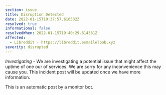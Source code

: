 ```yaml
---
section: issue
title: Disruption Detected
date: 2022-01-15T19:37:57.616532Z
resolved: true
informational: false
resolvedWhen: 2022-01-15T19:40:29.614381Z
affected:
  - Libreddit - https://libreddit.esmailelbob.xyz
severity: disrupted
---
```

*Investigating* - We are investigating a potential issue that might affect the uptime of one our of services. We are sorry for any inconvenience this may cause you. This incident post will be updated once we have more information.

This is an automatic post by a monitor bot.
        